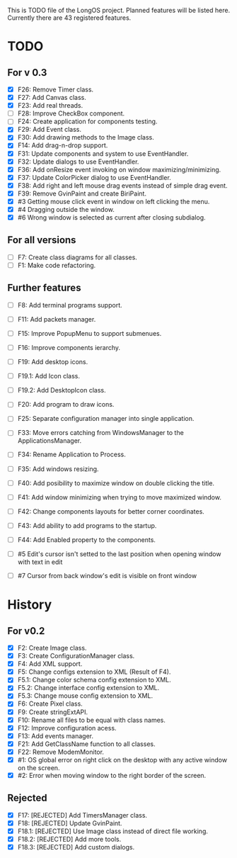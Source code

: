 This is TODO file of the LongOS project. Planned features will be listed here.
Currently there are 43 registered features.

TODO
========

For v 0.3
--------
- [X] F26: Remove Timer class.
- [X] F27: Add Canvas class.
- [X] F23: Add real threads.
- [ ] F28: Improve CheckBox component.
- [ ] F24: Create application for components testing.
- [X] F29: Add Event class.
- [X] F30: Add drawing methods to the Image class.
- [X] F14: Add drag-n-drop support.
- [X] F31: Update components and system to use EventHandler.
- [X] F32: Update dialogs to use EventHandler.
- [X] F36: Add onResize event invoking on window maximizing/minimizing.
- [X] F37: Update ColorPicker dialog to use EventHandler.
- [X] F38: Add right and left mouse drag events instead of simple drag event.
- [X] F39: Remove GvinPaint and create BiriPaint.
- [X] #3 Getting mouse click event in window on left clicking the menu.
- [X] #4 Dragging outside the window.
- [X] #6 Wrong window is selected as current after closing subdialog.

For all versions
--------
- [ ] F7: Create class diagrams for all classes.
- [ ] F1: Make code refactoring.

Further features
--------
- [ ] F8: Add terminal programs support.
- [ ] F11: Add packets manager.
- [ ] F15: Improve PopupMenu to support submenues.
- [ ] F16: Improve components ierarchy.
- [ ] F19: Add desktop icons.
- [ ] F19.1: Add Icon class.
- [ ] F19.2: Add DesktopIcon class.
- [ ] F20: Add program to draw icons.
- [ ] F25: Separate configuration manager into single application.
- [ ] F33: Move errors catching from WindowsManager to the ApplicationsManager.
- [ ] F34: Rename Application to Process.
- [ ] F35: Add windows resizing.
- [ ] F40: Add posibility to maximize window on double clicking the title.
- [ ] F41: Add window minimizing when trying to move maximized window.
- [ ] F42: Change components layouts for better corner coordinates.
- [ ] F43: Add ability to add programs to the startup.
- [ ] F44: Add Enabled property to the components.

- [ ] #5 Edit's cursor isn't setted to the last position when opening window with text in edit
- [ ] #7 Cursor from back window's edit is visible on front window


History
========

For v0.2
--------

- [X] F2: Create Image class.
- [X] F3: Create ConfigurationManager class.
- [X] F4: Add XML support.
- [X] F5: Change configs extension to XML (Result of F4).
- [X] F5.1: Change color schema config extension to XML.
- [X] F5.2: Change interface config extension to XML.
- [X] F5.3: Change mouse config extension to XML.
- [X] F6: Create Pixel class.
- [X] F9: Create stringExtAPI.
- [X] F10: Rename all files to be equal with class names.
- [X] F12: Improve configuration acess.
- [X] F13: Add events manager.
- [X] F21: Add GetClassName function to all classes.
- [X] F22: Remove ModemMonitor.
- [X] #1: OS global error on right click on the desktop with any active window on the screen.
- [X] #2: Error when moving window to the right border of the screen.

Rejected
--------
- [X] F17: [REJECTED] Add TimersManager class.
- [X] F18: [REJECTED] Update GvinPaint.
- [X] F18.1: [REJECTED] Use Image class instead of direct file working.
- [X] F18.2: [REJECTED] Add more tools.
- [X] F18.3: [REJECTED] Add custom dialogs.